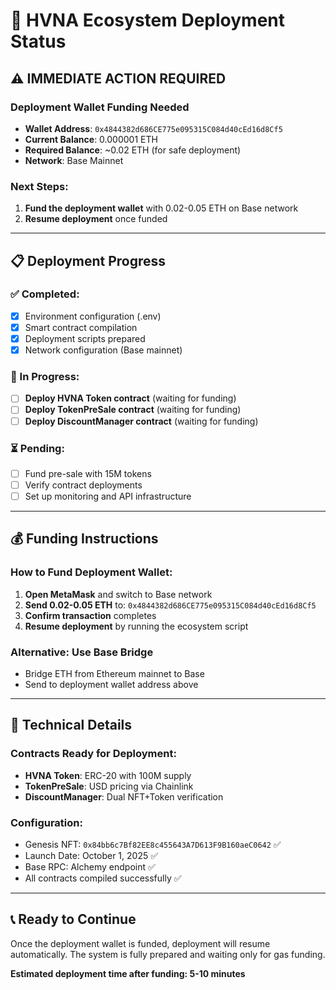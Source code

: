 # 🚀 HVNA Ecosystem Deployment Status

## ⚠️ IMMEDIATE ACTION REQUIRED

### Deployment Wallet Funding Needed
- **Wallet Address**: `0x4844382d686CE775e095315C084d40cEd16d8Cf5`
- **Current Balance**: 0.000001 ETH  
- **Required Balance**: ~0.02 ETH (for safe deployment)
- **Network**: Base Mainnet

### Next Steps:
1. **Fund the deployment wallet** with 0.02-0.05 ETH on Base network
2. **Resume deployment** once funded

---

## 📋 Deployment Progress

### ✅ Completed:
- [x] Environment configuration (.env)
- [x] Smart contract compilation
- [x] Deployment scripts prepared
- [x] Network configuration (Base mainnet)

### 🔄 In Progress:
- [ ] **Deploy HVNA Token contract** (waiting for funding)
- [ ] **Deploy TokenPreSale contract** (waiting for funding)  
- [ ] **Deploy DiscountManager contract** (waiting for funding)

### ⏳ Pending:
- [ ] Fund pre-sale with 15M tokens
- [ ] Verify contract deployments
- [ ] Set up monitoring and API infrastructure

---

## 💰 Funding Instructions

### How to Fund Deployment Wallet:

1. **Open MetaMask** and switch to Base network
2. **Send 0.02-0.05 ETH** to: `0x4844382d686CE775e095315C084d40cEd16d8Cf5`
3. **Confirm transaction** completes
4. **Resume deployment** by running the ecosystem script

### Alternative: Use Base Bridge
- Bridge ETH from Ethereum mainnet to Base
- Send to deployment wallet address above

---

## 🔧 Technical Details

### Contracts Ready for Deployment:
- **HVNA Token**: ERC-20 with 100M supply
- **TokenPreSale**: USD pricing via Chainlink
- **DiscountManager**: Dual NFT+Token verification

### Configuration:
- Genesis NFT: `0x84bb6c7Bf82EE8c455643A7D613F9B160aeC0642` ✅
- Launch Date: October 1, 2025 ✅  
- Base RPC: Alchemy endpoint ✅
- All contracts compiled successfully ✅

---

## 📞 Ready to Continue

Once the deployment wallet is funded, deployment will resume automatically.
The system is fully prepared and waiting only for gas funding.

**Estimated deployment time after funding: 5-10 minutes**